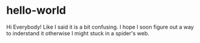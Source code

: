 # hello-world

Hi Everybody!
Like I said it is a bit confusing. I hope I soon figure out a way to inderstand it otherwise I might stuck in a spider's web.
